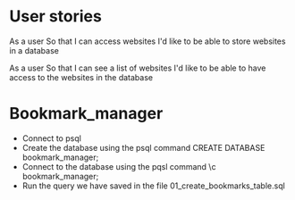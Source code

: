 # User stories

As a user 
So that I can access websites
I'd like to be able to store websites in a database

As a user
So that I can see a list of websites
I'd like to be able to have access to the websites in the database
# Bookmark_manager

- Connect to psql
- Create the database using the psql command CREATE DATABASE bookmark_manager;
- Connect to the database using the pqsl command \c bookmark_manager;
- Run the query we have saved in the file 01_create_bookmarks_table.sql